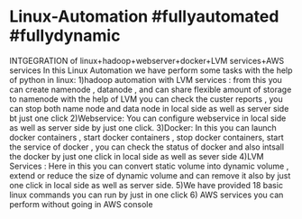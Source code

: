 # Linux-Automation #fullyautomated #fullydynamic
INTGEGRATION of linux+hadoop+webserver+docker+LVM services+AWS services
In this Linux Automation we have perform some tasks with the help of python in linux:
1)hadoop automation with LVM services : from this you can create namenode , datanode , and can share flexible amount of storage to namenode with the help of LVM you can check the custer reports , you can stop both name node and data node in local side as well as server side bt just one click
2)Webservice: You can configure webservice in local side as well as server side by just one click.
3)Docker: In this you can launch docker containers , start docker containers , stop docker containers, start the service of docker , you can check the status of docker and also intsall the docker by just one click in local side as well as sever side
4)LVM Services : Here in this you can convert static volume into dynamic volume , extend or reduce the size of dynamic volume and can remove it also by just one click in local side as well as server side.
5)We have provided 18 basic linux commands you can run by just in one click
6) AWS services you can perform without going in AWS console
